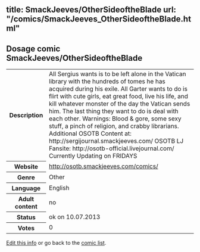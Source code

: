 title: SmackJeeves/OtherSideoftheBlade
url: "/comics/SmackJeeves_OtherSideoftheBlade.html"
---
Dosage comic SmackJeeves/OtherSideoftheBlade
-----------------------------------------

<p id="msg"></p>
<script type="text/javascript">
if (window.location.search === '?edit_info_mail=sent_ok') {
  var elem = document.getElementById("msg");
  elem.innerHTML = 'Edited information sucessfully sent for review, which is usually done daily. Thanks!';
  elem.className = 'ok';
}
</script>
<table class="comicinfo">
<tr>
<th>Description</th><td>All Sergius wants is to be left alone in the Vatican library with the hundreds of tomes he has acquired during his exile. All Garter wants to do is flirt with cute girls, eat great food, live his life, and kill whatever monster of the day the Vatican sends him. The last thing they want to do is deal with each other. Warnings: Blood &amp; gore, some sexy stuff, a pinch of religion, and crabby librarians. Additional OSOTB Content at: http://sergijournal.smackjeeves.com/ OSOTB LJ Fansite: http://osotb-official.livejournal.com/ Currently Updating on FRIDAYS</td>
</tr>
<tr>
<th>Website</th><td><a href="http://osotb.smackjeeves.com/comics/">http://osotb.smackjeeves.com/comics/</a></td>
</tr>
<tr>
<th>Genre</th><td>Other</td>
</tr>
<tr>
<th>Language</th><td>English</td>
</tr>
<tr>
<th>Adult content</th><td>no</td>
</tr>
<tr>
<th>Status</th><td>ok on 10.07.2013</td>
</tr>
<tr>
<th>Votes</th><td>0</td>
</tr>
</table>

[Edit this info](SmackJeeves_OtherSideoftheBlade_edit.html) or go back to the [comic list](../comic-index.html).
